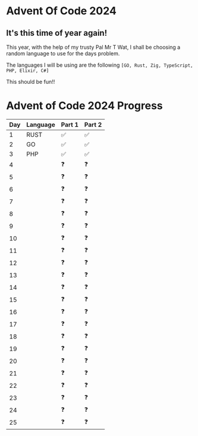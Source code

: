 # Advent Of Code 2024

## It's this time of year again!

This year, with the help of my trusty Pal Mr T Wat, I shall be choosing a random language to use for the days problem.

The languages I will be using are the following `[GO, Rust, Zig, TypeScript, PHP, Elixir, C#]`

This should be fun!!


# Advent of Code 2024 Progress

| Day | Language | Part 1 | Part 2 |
|-----|----------|--------|--------|
| 1   |   RUST   |   ✅   |   ✅   |
| 2   |    GO    |   ✅   |   ✅   |
| 3   |   PHP    |   ✅   |   ✅   |
| 4   |          |   ❓   |   ❓   |
| 5   |          |   ❓   |   ❓   |
| 6   |          |   ❓   |   ❓   |
| 7   |          |   ❓   |   ❓   |
| 8   |          |   ❓   |   ❓   |
| 9   |          |   ❓   |   ❓   |
| 10  |          |   ❓   |   ❓   |
| 11  |          |   ❓   |   ❓   |
| 12  |          |   ❓   |   ❓   |
| 13  |          |   ❓   |   ❓   |
| 14  |          |   ❓   |   ❓   |
| 15  |          |   ❓   |   ❓   |
| 16  |          |   ❓   |   ❓   |
| 17  |          |   ❓   |   ❓   |
| 18  |          |   ❓   |   ❓   |
| 19  |          |   ❓   |   ❓   |
| 20  |          |   ❓   |   ❓   |
| 21  |          |   ❓   |   ❓   |
| 22  |          |   ❓   |   ❓   |
| 23  |          |   ❓   |   ❓   |
| 24  |          |   ❓   |   ❓   |
| 25  |          |   ❓   |   ❓   |

